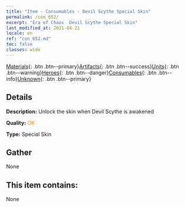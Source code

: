 ```yaml
---
title: "Item - Consumables - Devil Scythe Special Skin"
permalink: /con_652/
excerpt: "Era of Chaos  Devil Scythe Special Skin"
last_modified_at: 2021-04-21
locale: en
ref: "con_652.md"
toc: false
classes: wide
---
```

 [Materials](/Items/){: .btn .btn--primary}[Artifacts](/Items/Artifacts/){: .btn .btn--success}[Units](/Items/Units/){: .btn .btn--warning}[Heroes](/Items/Heroes/){: .btn .btn--danger}[Consumables](/Items/Consumables/){: .btn .btn--info}[Unknown](/Items/Unknown/){: .btn .btn--primary}

## Details
 **Description:** Unlock the skin when Devil Scythe is awakened

 **Quality:** <span style="color: #FF8C00">OK</span>

 **Type:** Special Skin

## Gather

  None

## This item contains:

  None

